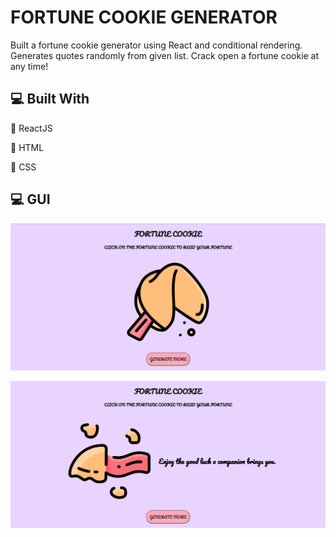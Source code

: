 # FORTUNE COOKIE GENERATOR

Built a fortune cookie generator using React and conditional rendering. Generates quotes randomly from given list.
Crack open a fortune cookie at any time! 

## 💻 Built With

📌 ReactJS

📌 HTML

📌 CSS

## 💻 GUI

![GUI Screen](src/images/fortune1.png)

![GUI Screen](src/images/fortune2.png)